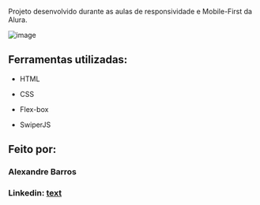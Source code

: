 Projeto desenvolvido durante as aulas de responsividade e Mobile-First da Alura.

![image]()

## Ferramentas utilizadas:
* HTML

* CSS

* Flex-box

* SwiperJS

## Feito por:

### Alexandre Barros

### Linkedin: [text](https://www.linkedin.com/in/alexandrebarross/)